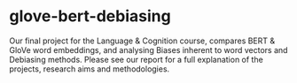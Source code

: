 # glove-bert-debiasing
Our final project for the Language &amp; Cognition course, compares BERT & GloVe word embeddings, and analysing Biases inherent to word vectors and Debiasing methods. Please see our report for a full explanation of the projects, research aims and methodologies.

